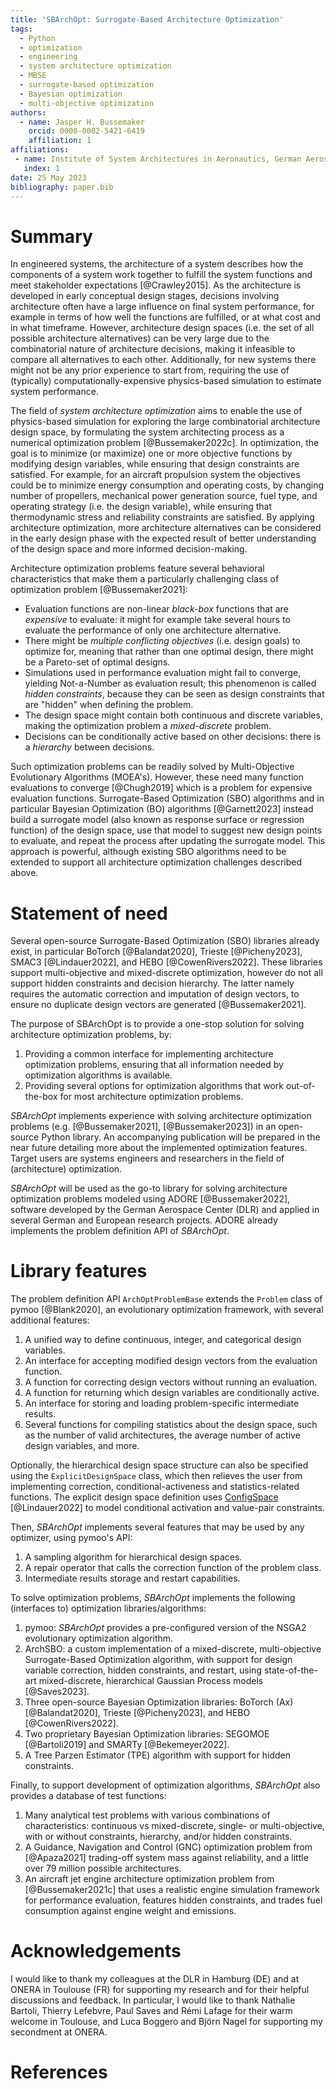 ```yaml
---
title: 'SBArchOpt: Surrogate-Based Architecture Optimization'
tags:
  - Python
  - optimization
  - engineering
  - system architecture optimization
  - MBSE
  - surrogate-based optimization
  - Bayesian optimization
  - multi-objective optimization
authors:
  - name: Jasper H. Bussemaker
    orcid: 0000-0002-5421-6419
    affiliation: 1
affiliations:
 - name: Institute of System Architectures in Aeronautics, German Aerospace Center (DLR), Hamburg, Germany
   index: 1
date: 25 May 2023
bibliography: paper.bib
---
```


# Summary

In engineered systems, the architecture of a system describes how the components of a system work together to fulfill
the system functions and meet stakeholder expectations [@Crawley2015].
As the architecture is developed in early conceptual design stages, decisions involving architecture often have a large
influence on final system performance, for example in terms of how well the functions are fulfilled, or at what
cost and in what timeframe.
However, architecture design spaces (i.e. the set of all possible architecture alternatives) can be very large due to
the combinatorial nature of architecture decisions, making it infeasible to compare all alternatives to each other.
Additionally, for new systems there might not be any prior experience to start from, requiring the use of
(typically) computationally-expensive physics-based simulation to estimate system performance.

The field of *system architecture optimization* aims to enable the use of physics-based simulation for
exploring the large combinatorial architecture design space, by formulating the system architecting process as a
numerical optimization problem [@Bussemaker2022c]. In optimization, the goal is to minimize (or maximize) one or more
objective functions by modifying design variables, while ensuring that design constraints are satisfied.
For example, for an aircraft propulsion system the objectives could be to minimize energy consumption and operating
costs, by changing number of propellers, mechanical power generation source, fuel type, and operating strategy
(i.e. the design variable), while ensuring that thermodynamic stress and reliability constraints are satisfied.
By applying architecture optimization, more architecture alternatives can be considered in the early design phase with
the expected result of better understanding of the design space and more informed decision-making.

Architecture optimization problems feature several behavioral characteristics that make them a particularly
challenging class of optimization problem [@Bussemaker2021]:

- Evaluation functions are non-linear *black-box* functions that are *expensive* to evaluate: it might for example
  take several hours to evaluate the performance of only one architecture alternative.
- There might be *multiple conflicting objectives* (i.e. design goals) to optimize for, meaning that rather than one
  optimal design, there might be a Pareto-set of optimal designs.
- Simulations used in performance evaluation might fail to converge, yielding Not-a-Number as evaluation result; this
  phenomenon is called *hidden constraints*, because they can be seen as design constraints that are "hidden" when
  defining the problem.
- The design space might contain both continuous and discrete variables, making the optimization problem a
  *mixed-discrete* problem.
- Decisions can be conditionally active based on other decisions: there is a *hierarchy* between decisions.

Such optimization problems can be readily solved by Multi-Objective Evolutionary Algorithms (MOEA's). However, these
need many function evaluations to converge [@Chugh2019] which is a problem for expensive evaluation functions.
Surrogate-Based Optimization (SBO) algorithms and in particular Bayesian Optimization (BO) algorithms [@Garnett2023]
instead build a surrogate model (also known as response surface or regression function) of the design space, use
that model to suggest new design points to evaluate, and repeat the process after updating the surrogate model.
This approach is powerful, although existing SBO algorithms need to be extended to support all architecture optimization
challenges described above.

# Statement of need

Several open-source Surrogate-Based Optimization (SBO) libraries already exist, in particular
BoTorch [@Balandat2020],
Trieste [@Picheny2023],
SMAC3 [@Lindauer2022],
and
HEBO [@CowenRivers2022].
These libraries support multi-objective and mixed-discrete optimization, however do not all support hidden constraints
and decision hierarchy. The latter namely requires the automatic correction and imputation of design vectors, to ensure
no duplicate design vectors are generated [@Bussemaker2021].

The purpose of SBArchOpt is to provide a one-stop solution for solving architecture optimization problems, by:

1. Providing a common interface for implementing architecture optimization problems, ensuring that all information
   needed by optimization algorithms is available.
2. Providing several options for optimization algorithms that work out-of-the-box for most architecture optimization
   problems.

*SBArchOpt* implements experience with solving architecture optimization problems
(e.g. [@Bussemaker2021], [@Bussemaker2023]) in an open-source Python library.
An accompanying publication will be prepared in the near future detailing more about the implemented optimization
features.
Target users are systems engineers and researchers in the field of (architecture) optimization.

*SBArchOpt* will be used as the go-to library for solving architecture optimization problems modeled
using ADORE [@Bussemaker2022], software developed by the German Aerospace Center (DLR) and applied in several
German and European research projects.
ADORE already implements the problem definition API of *SBArchOpt*.

# Library features

The problem definition API `ArchOptProblemBase` extends the `Problem` class of pymoo [@Blank2020],
an evolutionary optimization framework, with several additional features:

1. A unified way to define continuous, integer, and categorical design variables.
2. An interface for accepting modified design vectors from the evaluation function.
3. A function for correcting design vectors without running an evaluation.
4. A function for returning which design variables are conditionally active.
5. An interface for storing and loading problem-specific intermediate results.
6. Several functions for compiling statistics about the design space, such as the number of valid architectures, the
   average number of active design variables, and more.

Optionally, the hierarchical design space structure can also be specified using the `ExplicitDesignSpace` class,
which then relieves the user from implementing correction, conditional-activeness and statistics-related functions.
The explicit design space definition uses [ConfigSpace](https://github.com/automl/ConfigSpace) [@Lindauer2022] to model
conditional activation and value-pair constraints.

Then, *SBArchOpt* implements several features that may be used by any optimizer, using pymoo's API:

1. A sampling algorithm for hierarchical design spaces.
2. A repair operator that calls the correction function of the problem class.
3. Intermediate results storage and restart capabilities.

To solve optimization problems, *SBArchOpt* implements the following (interfaces to) optimization libraries/algorithms:

1. pymoo: *SBArchOpt* provides a pre-configured version of the NSGA2 evolutionary optimization algorithm.
2. ArchSBO: a custom implementation of a mixed-discrete, multi-objective Surrogate-Based Optimization algorithm, with
   support for design variable correction, hidden constraints, and restart,
   using state-of-the-art mixed-discrete, hierarchical Gaussian Process models [@Saves2023].
3. Three open-source Bayesian Optimization libraries:
   BoTorch (Ax) [@Balandat2020], Trieste [@Picheny2023], and HEBO [@CowenRivers2022].
4. Two proprietary Bayesian Optimization libraries: SEGOMOE [@Bartoli2019] and SMARTy [@Bekemeyer2022].
5. A Tree Parzen Estimator (TPE) algorithm with support for hidden constraints.

Finally, to support development of optimization algorithms, *SBArchOpt* also provides a database of test functions:

1. Many analytical test problems with various combinations of characteristics: continuous vs mixed-discrete,
   single- or multi-objective, with or without constraints, hierarchy, and/or hidden constraints.
2. A Guidance, Navigation and Control (GNC) optimization problem from [@Apaza2021] trading-off system mass against
   reliability, and a little over 79 million possible architectures.
3. An aircraft jet engine architecture optimization problem from [@Bussemaker2021c] that uses a realistic engine
   simulation framework for performance evaluation, features hidden constraints, and trades fuel consumption against
   engine weight and emissions.

# Acknowledgements

I would like to thank my colleagues at the DLR in Hamburg (DE) and at ONERA in Toulouse (FR)
for supporting my research and for their helpful discussions and feedback. In particular,
I would like to thank Nathalie Bartoli, Thierry Lefebvre, Paul Saves and Rémi Lafage for their
warm welcome in Toulouse, and Luca Boggero and Björn Nagel for supporting my secondment at ONERA.

# References
